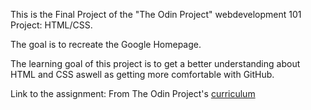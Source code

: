 This is the Final Project of the "The Odin Project" webdevelopment 101 Project: HTML/CSS.

The goal is to recreate the Google Homepage.

The learning goal of this project is to get a better understanding about HTML and CSS aswell as getting more comfortable with GitHub.

Link to the assignment: 
From The Odin Project's [curriculum](http://www.theodinproject.com/courses/web-development-101/lessons/html-css)


